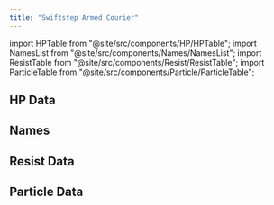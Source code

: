 ```yaml
---
title: "Swiftstep Armed Courier"
---
```


import HPTable from "@site/src/components/HP/HPTable";
import NamesList from "@site/src/components/Names/NamesList";
import ResistTable from "@site/src/components/Resist/ResistTable";
import ParticleTable from "@site/src/components/Particle/ParticleTable";

## HP Data

<HPTable item_key="swiftsteparmedcourier" data_src="enemy" />

## Names

<NamesList item_key="swiftsteparmedcourier" data_src="enemy" />

## Resist Data

<ResistTable item_key="swiftsteparmedcourier" data_src="enemy" />

## Particle Data

<ParticleTable item_key="swiftsteparmedcourier" data_src="enemy" />